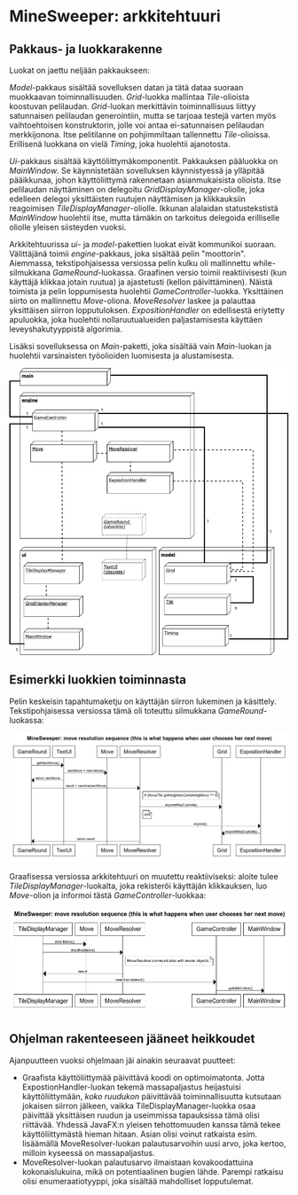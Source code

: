# MineSweeper: arkkitehtuuri

## Pakkaus- ja luokkarakenne

Luokat on jaettu neljään pakkaukseen:

_Model_-pakkaus sisältää sovelluksen datan ja tätä dataa suoraan muokkaavan toiminnallisuuden. _Grid_-luokka mallintaa _Tile_-olioista koostuvan pelilaudan. _Grid_-luokan merkittävin toiminnallisuus liittyy satunnaisen pelilaudan generointiin, mutta se tarjoaa testejä varten myös vaihtoehtoisen konstruktorin, jolle voi antaa ei-satunnaisen pelilaudan merkkijonona. Itse pelitilanne on pohjimmiltaan tallennettu _Tile_-olioissa. Erillisenä luokkana on vielä _Timing_, joka huolehtii ajanotosta.

_Ui_-pakkaus sisältää käyttöliittymäkomponentit. Pakkauksen pääluokka on _MainWindow_. Se käynnistetään sovelluksen käynnistyessä ja ylläpitää pääikkunaa, johon käyttöliittymä rakennetaan asianmukaisista olioista. Itse pelilaudan näyttäminen on delegoitu _GridDisplayManager_-oliolle, joka edelleen delegoi yksittäisten ruutujen näyttämisen ja klikkauksiin reagoimisen _TileDisplayManager_-oliolle. Ikkunan alalaidan statustekstistä _MainWindow_ huolehtii itse, mutta tämäkin on tarkoitus delegoida erilliselle oliolle yleisen siisteyden vuoksi.

Arkkitehtuurissa _ui_- ja _model_-pakettien luokat eivät kommunikoi suoraan. Välittäjänä toimii _engine_-pakkaus, joka sisältää pelin "moottorin". Aiemmassa, tekstipohjaisessa versiossa pelin kulku oli mallinnettu while-silmukkana _GameRound_-luokassa. Graafinen versio toimii reaktiivisesti (kun käyttäjä klikkaa jotain ruutua) ja ajastetusti (kellon päivittäminen). Näistä toimista ja pelin loppumisesta huolehtii _GameController_-luokka. Yksittäinen siirto on mallinnettu _Move_-oliona. _MoveResolver_ laskee ja palauttaa yksittäisen siirron lopputuloksen. _ExpositionHandler_ on edellisestä eriytetty apuluokka, joka huolehtii nollaruutualueiden paljastamisesta käyttäen leveyshakutyyppistä algorimia.

Lisäksi sovelluksessa on _Main_-paketti, joka sisältää vain _Main_-luokan ja huolehtii varsinaisten työolioiden luomisesta ja alustamisesta.

![](MineSweeper_architecture.png)



## Esimerkki luokkien toiminnasta

Pelin keskeisin tapahtumaketju on käyttäjän siirron lukeminen ja käsittely. Tekstipohjaisessa versiossa tämä oli toteuttu silmukkana _GameRound_-luokassa:

![](MineSweeper_sequence.png)

Graafisessa versiossa arkkitehtuuri on muutettu reaktiiviseksi: aloite tulee _TileDisplayManager_-luokalta, joka rekisteröi käyttäjän klikkauksen, luo _Move_-olion ja informoi tästä _GameController_-luokkaa:

![](MineSweeper_sequence2.png)

## Ohjelman rakenteeseen jääneet heikkoudet

Ajanpuutteen vuoksi ohjelmaan jäi ainakin seuraavat puutteet:

* Graafista käyttöliittymää päivittävä koodi on optimoimatonta. Jotta ExpostionHandler-luokan tekemä massapaljastus heijastuisi  käyttöliittymään, _koko ruudukon_ päivittävää toiminnallisuutta kutsutaan jokaisen siirron jälkeen, vaikka TileDisplayManager-luokka osaa päivittää yksittäisen ruudun ja useimmissa tapauksissa tämä olisi riittävää. Yhdessä JavaFX:n yleisen tehottomuuden kanssa tämä tekee käyttöliittymästä hieman hitaan. Asian olisi voinut ratkaista esim. lisäämällä MoveResolver-luokan palautusarvoihin uusi arvo, joka kertoo, milloin kyseessä on massapaljastus.
* MoveResolver-luokan palautusarvo ilmaistaan kovakoodattuina kokonaislukuina, mikä on potentiaalinen bugien lähde. Parempi ratkaisu olisi enumeraatiotyyppi, joka sisältää mahdolliset lopputulemat.
